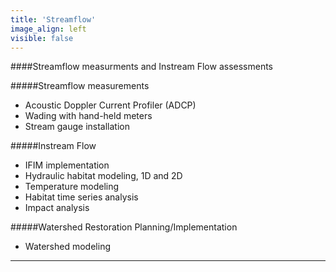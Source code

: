 ```yaml
---
title: 'Streamflow'
image_align: left
visible: false
---
```


####Streamflow measurments and Instream Flow assessments

#####Streamflow measurements
* Acoustic Doppler Current Profiler (ADCP)
* Wading with hand-held meters
* Stream gauge installation

#####Instream Flow
* IFIM implementation
* Hydraulic habitat modeling, 1D and 2D
* Temperature modeling
* Habitat time series analysis
* Impact analysis

#####Watershed Restoration Planning/Implementation
* Watershed modeling

---